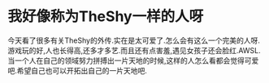 # 我好像称为TheShy一样的人呀

今天看了很多有关TheShy的外传.实在是太可爱了.怎么会有这么一个完美的人呀.游戏玩的好,人也长得高,还多才多艺.而且还有点害羞,遇见女孩子还会脸红.AWSL.当一个人在自己的领域努力拼搏出一片天地的时候,这样的人怎么看都会觉得可爱吧.希望自己也可以开拓出自己的一片天地吧.
